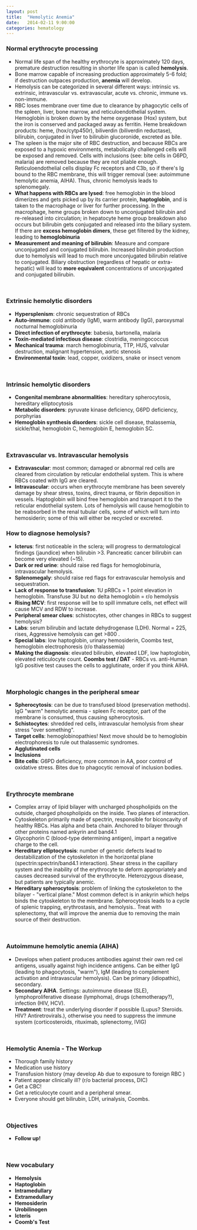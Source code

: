 ```yaml
---
layout: post
title:  "Hemolytic Anemia"
date:   2014-02-11 9:00:00
categories: hematology
---
```


### Normal erythrocyte processing
- Normal life span of the healthy erythrocyte is approximately 120 days, premature destruction resulting in shorter life span is called **hemolysis**.
- Bone marrow capable of increasing production approximately 5-6 fold; if destruction outpaces production, **anemia** will develop.
- Hemolysis can be categorized in several different ways: intrinsic vs. extrinsic, intravascular vs. extravascular, acute vs. chronic, immune vs. non-immune. 
- RBC loses membrane over time due to clearance by phagocytic cells of the spleen, liver, bone marrow, and reticuloendothelial system. Hemoglobin is broken down by the heme oxygenase (Hox) system, but the iron is conserved and packaged away as ferritin. Heme breakdown products: heme, (hox/cytp450r), biliverdin (biliverdin reductase), bilirubin, conjugated in liver to bilirubin glucoronide, excreted as bile.
- The spleen is the major site of RBC destruction, and because RBCs are exposed to a hypoxic environments, metabolically challenged cells will be exposed and removed. Cells with inclusions (see: bite cells in G6PD, malaria) are removed because they are not pliable enough. Reticuloendothelial cells display Fc receptors and C3b, so if there's Ig bound to the RBC membrane, this will trigger removal (see: autoimmune hemolytic anemia, AIHA). Thus, chronic hemolysis leads to splenomegaly.
- **What happens with RBCs are lysed**: free hemoglobin in the blood dimerizes and gets picked up by its carrier protein, **haptoglobin**, and is taken to the macrophage or liver for further processing. In the macrophage, heme groups broken down to unconjugated bilirubin and re-released into circulation; in hepatocyte heme group breakdown also occurs but bilirubin gets conjugated and released into the biliary system. If there are **excess hemoglobin dimers**, these get filtered by the kidney, leading to **hemoglobinuria**
- **Measurement and meaning of bilirubin**: Measure and compare unconjugated and conjugated bilirubin. Increased bilirubin production due to hemolysis will lead to much more unconjugated bilirubin relative to conjugated. Biliary obstruction (regardless of hepatic or extra-hepatic) will lead to **more equivalent** concentrations of unconjugated and conjugated bilirubin.

<span><br></span>

### Extrinsic hemolytic disorders
- **Hypersplenism**: chronic sequestration of RBCs
- **Auto-immune**: cold antibody (IgM), warm antibody (IgG), paroxysmal nocturnal hemoglobinuria
- **Direct infection of erythrocyte**: babesia, bartonella, malaria
- **Toxin-mediated infectious disease**: clostridia, meningococcus
- **Mechanical trauma**: march hemoglobinuria, TTP, HUS, valvular destruction, malignant hypertension, aortic stenosis
- **Environmental toxin**: lead, copper, oxidizers, snake or insect venom

<span><br></span>

### Intrinsic hemolytic disorders
- **Congenital membrane abnormalities**: hereditary spherocytosis, hereditary elliptocytosis
- **Metabolic disorders**: pyruvate kinase deficiency, G6PD deficiency, porphyrias
- **Hemoglobin synthesis disorders**: sickle cell disease, thalassemia, sickle/thal, hemoglobin C, hemoglobin E, hemoglobin SC.

<span><br></span>

### Extravascular vs. Intravascular hemolysis
- **Extravascular**: most common; damaged or abnormal red cells are cleared from circulation by reticular endothelial system. This is where RBCs coated with IgG are cleared.
- **Intravascular**: occurs when erythrocyte membrane has been severely damage by shear stress, toxins, direct trauma, or fibrin deposition in vessels. Haptoglobin will bind free hemoglobin and transport it to the reticular endothelial system. Lots of hemolysis will cause hemoglobin to be reabsorbed in the renal tubular cells, some of which will turn into hemosiderin; some of this will either be recycled or excreted.

### How to diagnose hemolysis?
- **Icterus**: first noticeable in the sclera; will progress to dermatological findings (jaundice) when bilirubin >3. Pancreatic cancer bilirubin can become very elevated (~15). 
- **Dark or red urine**: should raise red flags for hemoglobinuria, intravascular hemolysis.
- **Splenomegaly**: should raise red flags for extravascular hemolysis and sequestration.
- **Lack of response to transfusion**: 1U pRBCs = 1 point elevation in hemoglobin. Transfuse 3U but no delta hemoglobin =  r/o hemolysis
- **Rising MCV**: first response will be to spill immature cells, net effect will cause MCV and RDW to increase.
- **Peripheral smear clues**: schistocytes, other changes in RBCs to suggest hemolysis?
- **Labs**: serum bilirubin and lactate dehydrogenase (LDH). Normal = 225, rises, Aggressive hemolysis can get >800 .
- **Special labs**: low haptoglobin, urinary hemosiderin, Coombs test, hemoglobin electrophoresis (r/o thalassemia)
- **Making the diagnosis**: elevated bilirubin, elevated LDF, low haptoglobin, elevated reticulocyte count. **Coombs test / DAT** - RBCs vs. anti-Human IgG positive test causes the cells to agglutinate, order if you think AIHA.

<span><br></span>

### Morphologic changes in the peripheral smear
- **Spherocytosis**: can be due to transfused blood (preservation methods). IgG "warm" hemolytic anemia - spleen Fc receptor, part of the membrane is consumed, thus causing spherocytosis.
- **Schistocytes**: shredded red cells, intravascular hemolysis from shear stress "over something".
- **Target cells**: hemoglobinopathies! Next move should be to hemoglobin electrophoresis to rule out thalassemic syndromes.
- **Agglutinated cells**
- **Inclusions**
- **Bite cells**: G6PD deficiency, more common in AA, poor control of oxidative stress. Bites due to phagocytic removal of inclusion bodies.

<span><br></span>

### Erythrocyte membrane
- Complex array of lipid bilayer with uncharged phospholipids on the outside, charged phospholipids on the inside. Two planes of interaction.
- Cytoskeleton primarily made of spectrin, responsible for biconcavity of healthy RBCs. Has alpha and beta chain. Anchored to bilayer through other proteins named ankyrin and band4.1
- Glycophorin C (blood-type determining antigen), impart a negative charge to the cell.
- **Hereditary elliptocytosis**: number of genetic defects lead to destabilization of the cytoskeleton in the horizontal plane (spectrin:spectrin/band4.1 interaction). Shear stress in the capillary system and the inability of the erythrocyte to deform appropriately and causes decreased survival of the erythrocyte. Heterozygous disease, but patients are typically anemic.
- **Hereditary spherocytosis**: problem of linking the cytoskeleton to the bilayer - "vertical plane." Most common defect is in ankyrin which helps binds the cytoskeleton to the membrane. Spherocytosis leads to a cycle of splenic trapping, erythrostasis, and hemolysis.. Treat with splenectomy, that will improve the anemia due to removing the main source of their destruction.

<span><br></span>

### Autoimmune hemolytic anemia (AIHA)
- Develops when patient produces antibodies against their own red cel antigens, usually against high incidence antigens. Can be either IgG (leading to phagocytosis, "warm"), IgM (leading to complement activation and intravascular hemolysis). Can be primary (idiopathic), secondary.
- **Secondary AIHA**. Settings: autoimmune disease (SLE), lymphoproliferative disease (lymphoma), drugs (chemotherapy?), infection (HIV, HCV).
- **Treatment**: treat the underlying disorder if possible (Lupus? Steroids. HIV? Antiretrovirals.), otherwise you need to suppress the immune system (corticosteroids, rituximab, splenectomy, IVIG)

<span><br></span>

### Hemolytic Anemia - The Workup
- Thorough family history
- Medication use history
- Transfusion history (may develop Ab due to exposure to foreign RBC )
- Patient appear clinically ill? (r/o bacterial process, DIC)
- Get a CBC!
- Get a reticulocyte count and a peripheral smear.
- Everyone should get bilirubin, LDH, urinalysis, Coombs.

<span><br></span>

### Objectives
- **Follow up!**

<span><br></span>

### New vocabulary 
- **Hemolysis**
- **Haptoglobin**
- **Intramedullary**
- **Extramedullary**
- **Hemosiderin**
- **Urobilinogen**
- **Icteris**
- **Coomb's Test**